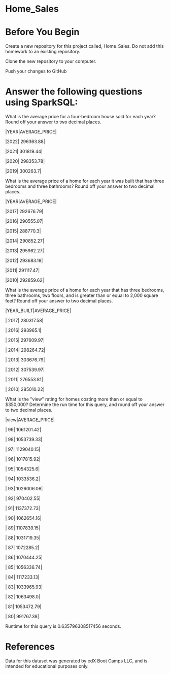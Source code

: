 # Home_Sales


# Before You Begin

Create a new repository for this project called, Home_Sales. Do not add this homework to an existing repository.

Clone the new repository to your computer.

Push your changes to GitHub

# Answer the following questions using SparkSQL:

What is the average price for a four-bedroom house sold for each year? Round off your answer to two decimal places.



|YEAR|AVERAGE_PRICE|


|2022|    296363.88|

|2021|    301819.44|

|2020|    298353.78|

|2019|     300263.7|


What is the average price of a home for each year it was built that has three bedrooms and three bathrooms? Round off your answer to two decimal places.


|YEAR|AVERAGE_PRICE|


|2017|    292676.79|

|2016|    290555.07|

|2015|     288770.3|

|2014|    290852.27|

|2013|    295962.27|

|2012|    293683.19|

|2011|    291117.47|

|2010|    292859.62|



What is the average price of a home for each year that has three bedrooms, three bathrooms, two floors, and is greater than or equal to 2,000 square feet? Round off your answer to two decimal places.



|YEAR_BUILT|AVERAGE_PRICE|



|      2017|    280317.58|

|      2016|     293965.1|

|      2015|    297609.97|

|      2014|    298264.72|

|      2013|    303676.79|

|      2012|    307539.97|

|      2011|    276553.81|

|      2010|    285010.22|

What is the "view" rating for homes costing more than or equal to $350,000? Determine the run time for this query, and round off your answer to two decimal places.


|view|AVERAGE_PRICE|



|  99|   1061201.42|

|  98|   1053739.33|

|  97|   1129040.15|

|  96|   1017815.92|

|  95|    1054325.6|

|  94|    1033536.2|

|  93|   1026006.06|


|  92|    970402.55|

|  91|   1137372.73|

|  90|   1062654.16|

|  89|   1107839.15|

|  88|   1031719.35|

|  87|    1072285.2|

|  86|   1070444.25|

|  85|   1056336.74|

|  84|   1117233.13|

|  83|   1033965.93|

|  82|    1063498.0|

|  81|   1053472.79|

|  80|    991767.38|

 
 Runtime for this query is  0.635796308517456 seconds.



# References
Data for this dataset was generated by edX Boot Camps LLC, and is intended for educational purposes only.

